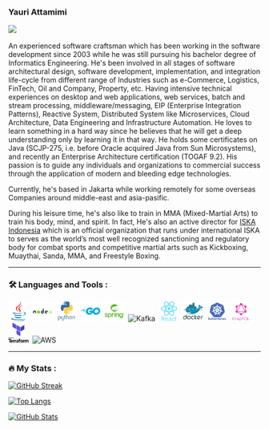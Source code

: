 ### Yauri Attamimi

<div id="header">
  <img src="https://media.giphy.com/media/fwWN1z5x11VaLEqMdD/giphy.gif" width="100"/>
</div>

An experienced software craftsman which has been working in the software development since 2003 while he was still pursuing his bachelor degree of Informatics Engineering. He's been involved in all stages of software architectural design, software development, implementation, and integration life-cycle from different range of Industries such as e-Commerce, Logistics, FinTech, Oil and Company, Property, etc. Having intensive technical experiences on desktop and web applications, web services, batch and stream processing, middleware/messaging, EIP (Enterprise Integration Patterns), Reactive System, Distributed System like Microservices, Cloud Architecture, Data Engineering and Infrastructure Automation. He loves to learn something in a hard way since he believes that he will get a deep understanding only by learning it in that way. He holds some certificates on Java (SCJP-275, i.e. before Oracle acquired Java from Sun Microsystems), and recently an Enterprise Architecture certification (TOGAF 9.2). His passion is to guide any individuals and organizations to commercial success through the application of modern and bleeding edge technologies.

Currently, he's based in Jakarta while working remotely for some overseas Companies around middle-east and asia-pasific.

During his leisure time, he's also like to train in MMA (Mixed-Martial Arts) to train his body, mind, and spirit. 
In fact, He's also an active director for [ISKA Indonesia](https://iskaindonesia.com) which is an official organization that runs under international ISKA to serves as the world’s most well recognized sanctioning and regulatory body for combat sports and competitive martial arts such as Kickboxing, Muaythai, Sanda, MMA, and Freestyle Boxing.

---

### :hammer_and_wrench: Languages and Tools :

<div>
  <img src="https://github.com/devicons/devicon/blob/master/icons/java/java-original.svg" title="Java" alt="Java" width="40" height="40" />&nbsp;
  <img src="https://github.com/devicons/devicon/blob/master/icons/nodejs/nodejs-original-wordmark.svg" title="NodeJS" alt="NodeJS" width="40" height="40" />&nbsp;
  <img src="https://github.com/devicons/devicon/blob/master/icons/python/python-original-wordmark.svg" title="Python" alt="Python" width="40" height="40" />&nbsp;
  <img src="https://github.com/devicons/devicon/blob/master/icons/go/go-original-wordmark.svg" title="Go" alt="Go" width="40" height="40" />&nbsp;
  <img src="https://github.com/devicons/devicon/blob/master/icons/spring/spring-original-wordmark.svg" title="Spring" alt="Spring" width="40" height="40" />&nbsp;
  <img src="https://cdn.jsdelivr.net/gh/devicons/devicon/icons/apachekafka/apachekafka-original.svg" title="Kafka" alt="Kafka" width="40" height="40" />&nbsp;
  <img src="https://github.com/devicons/devicon/blob/master/icons/react/react-original-wordmark.svg" title="React" alt="React" width="40" height="40" />&nbsp;
  <img src="https://github.com/devicons/devicon/blob/master/icons/docker/docker-original-wordmark.svg" title="Docker" alt="Docker" width="40" height="40" />&nbsp;
  <img src="https://github.com/devicons/devicon/blob/master/icons/kubernetes/kubernetes-plain-wordmark.svg" title="K8s" alt="K8s" width="40" height="40" />&nbsp;
  <img src="https://github.com/devicons/devicon/blob/master/icons/graphql/graphql-plain-wordmark.svg" title="GraphQL" alt="GraphQL" width="40" height="40" />&nbsp;
  <img src="https://github.com/devicons/devicon/blob/master/icons/terraform/terraform-original-wordmark.svg" title="Terraform" alt="Terraform" width="40" height="40"/>&nbsp;
  <img src="https://cdn.jsdelivr.net/gh/devicons/devicon/icons/amazonwebservices/amazonwebservices-plain-wordmark.svg" title="AWS" alt="AWS" width="55" height="45" />&nbsp;
</div>

---

### :fire: My Stats :

[![GitHub Streak](https://streak-stats.demolab.com/?user=yauritux&theme=dark&background=000000)](https://git.io/streak-stats)

[![Top Langs](https://github-readme-stats.vercel.app/api/top-langs/?username=yauritux&layout=compact&theme=vision-friendly-dark&langs_count=10)](https://github-readme-stats.vercel.app)

[![GitHub Stats](https://github-readme-stats.vercel.app/api?username=yauritux&show_icons=true&theme=radical&count_private=true&hide=contribs)](https://github-readme-stats.vercel.app)
